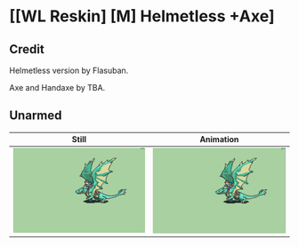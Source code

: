 # [\[WL Reskin\] \[M\] Helmetless +Axe]

## Credit

Helmetless version by Flasuban.

Axe and Handaxe by TBA.
	
## Unarmed

| Still | Animation |
| :---: | :-------: |
| ![Unarmed still](./Unarmed_000.png) | ![Unarmed animation](./Unarmed.gif) |
